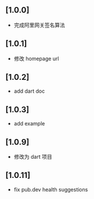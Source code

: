 ## [1.0.0]

- 完成阿里网关签名算法

## [1.0.1]

- 修改 homepage url

## [1.0.2]

- add dart doc

## [1.0.3]

- add example

## [1.0.9]

- 修改为 dart 项目

## [1.0.11]

- fix pub.dev health suggestions

